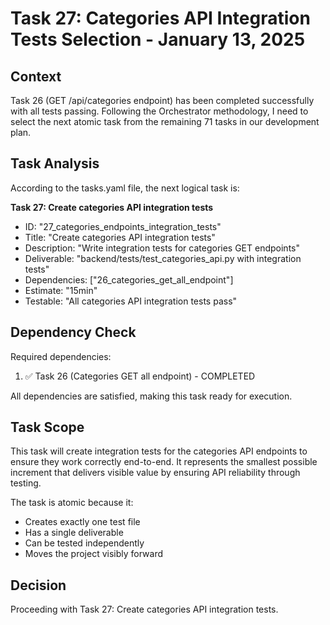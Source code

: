# Task 27: Categories API Integration Tests Selection - January 13, 2025

## Context
Task 26 (GET /api/categories endpoint) has been completed successfully with all tests passing. Following the Orchestrator methodology, I need to select the next atomic task from the remaining 71 tasks in our development plan.

## Task Analysis
According to the tasks.yaml file, the next logical task is:

**Task 27: Create categories API integration tests**
- ID: "27_categories_endpoints_integration_tests"
- Title: "Create categories API integration tests"
- Description: "Write integration tests for categories GET endpoints"
- Deliverable: "backend/tests/test_categories_api.py with integration tests"
- Dependencies: ["26_categories_get_all_endpoint"]
- Estimate: "15min"
- Testable: "All categories API integration tests pass"

## Dependency Check
Required dependencies:
1. ✅ Task 26 (Categories GET all endpoint) - COMPLETED

All dependencies are satisfied, making this task ready for execution.

## Task Scope
This task will create integration tests for the categories API endpoints to ensure they work correctly end-to-end. It represents the smallest possible increment that delivers visible value by ensuring API reliability through testing.

The task is atomic because it:
- Creates exactly one test file
- Has a single deliverable
- Can be tested independently
- Moves the project visibly forward

## Decision
Proceeding with Task 27: Create categories API integration tests.